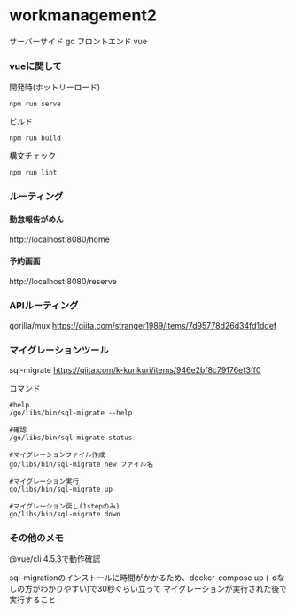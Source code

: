 # workmanagement2

サーバーサイド go
フロントエンド vue


### vueに関して

開発時(ホットリーロード)
```
npm run serve
```

ビルド
```
npm run build
```

構文チェック
```
npm run lint
```

### ルーティング

#### 勤怠報告がめん
http://localhost:8080/home

#### 予約画面
http://localhost:8080/reserve



### APIルーティング
gorilla/mux
https://qiita.com/stranger1989/items/7d95778d26d34fd1ddef


### マイグレーションツール
sql-migrate
https://qiita.com/k-kurikuri/items/946e2bf8c79176ef3ff0

コマンド
```
#help
/go/libs/bin/sql-migrate --help

#確認
/go/libs/bin/sql-migrate status

#マイグレーションファイル作成
go/libs/bin/sql-migrate new ファイル名

#マイグレーション実行
go/libs/bin/sql-migrate up

#マイグレーション戻し(1stepのみ)
go/libs/bin/sql-migrate down

```

### その他のメモ
@vue/cli 4.5.3で動作確認

sql-migrationのインストールに時間がかかるため、docker-compose up (-dなしの方がわかりやすい)で30秒ぐらい立って
マイグレーションが実行された後で実行すること